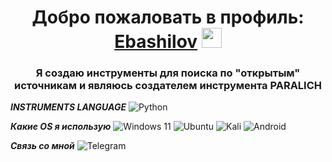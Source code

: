 <h1 align="center">Добро пожаловать в профиль:<a href="https://t.me/linux_ebashilov" target="_blank"> Ebashilov</a> 
<img src="https://github.com/blackcater/blackcater/raw/main/images/Hi.gif" height="32"/></h1>
<h3 align="center">Я создаю инструменты для поиска по "открытым" источникам и являюсь создателем инструмента PARALICH</h3>


**_INSTRUMENTS LANGUAGE_**
![Python](https://img.shields.io/badge/python-3670A0?style=for-the-badge&logo=python&logoColor=ffdd54)

**_Какие OS я использую_**
![Windows 11](https://img.shields.io/badge/Windows%2011-%230079d5.svg?style=for-the-badge&logo=Windows%2011&logoColor=white)
![Ubuntu](https://img.shields.io/badge/Ubuntu-E95420?style=for-the-badge&logo=ubuntu&logoColor=white)
![Kali](https://img.shields.io/badge/Kali-268BEE?style=for-the-badge&logo=kalilinux&logoColor=white)
![Android](https://img.shields.io/badge/Android-3DDC84?style=for-the-badge&logo=android&logoColor=white)

**_Связь со мной_**
![Telegram](https://img.shields.io/badge/Telegram-2CA5E0?style=for-the-badge&logo=telegram&logoColor=white)
